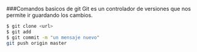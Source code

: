 ###Comandos basicos de git
Git es un controlador de versiones que nos permite ir guardando los cambios.

```sh
$ git clone <url>
$ git add
$ git commit -m "un mensaje nuevo"
git push origin master
```

